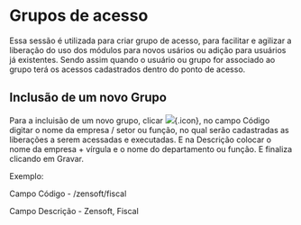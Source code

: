 # Grupos de acesso

Essa sessão é utilizada para criar grupo de acesso, para facilitar e agilizar a liberação do uso dos módulos para novos usários ou adição para usuários já existentes. Sendo assim quando o usuário ou grupo for associado ao grupo terá os acessos cadastrados dentro do ponto de acesso.

## Inclusão de um novo Grupo
Para a incluisão de um novo grupo, clicar ![](https://static.zenerp.app.br/icons/action-create.svg){.icon}, no campo Código digitar o nome da empresa / setor ou função, no qual serão cadastradas as liberações a serem acessadas e executadas. E na Descrição colocar o nome da empresa + vírgula e o nome do departamento ou função. E finaliza clicando em Gravar.

Exemplo:

Campo Código - /zensoft/fiscal

Campo Descrição - Zensoft, Fiscal